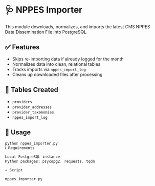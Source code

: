 # 🩺 NPPES Importer

This module downloads, normalizes, and imports the latest CMS NPPES Data Dissemination File into PostgreSQL.

## ✅ Features

- Skips re-importing data if already logged for the month
- Normalizes data into clean, relational tables
- Tracks imports via `nppes_import_log`
- Cleans up downloaded files after processing

## 📂 Tables Created

- `providers`
- `provider_addresses`
- `provider_taxonomies`
- `nppes_import_log`

## 🚀 Usage

```bash
python nppes_importer.py
ℹ️ Requirements

Local PostgreSQL instance
Python packages: psycopg2, requests, tqdm

➡️ Script

nppes_importer.py
